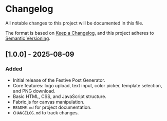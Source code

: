 
# Changelog

All notable changes to this project will be documented in this file.

The format is based on [Keep a Changelog](https://keepachangelog.com/en/1.0.0/),
and this project adheres to [Semantic Versioning](https://semver.org/spec/v2.0.0.html).

## [1.0.0] - 2025-08-09

### Added

- Initial release of the Festive Post Generator.
- Core features: logo upload, text input, color picker, template selection, and PNG download.
- Basic HTML, CSS, and JavaScript structure.
- Fabric.js for canvas manipulation.
- `README.md` for project documentation.
- `CHANGELOG.md` to track changes.
